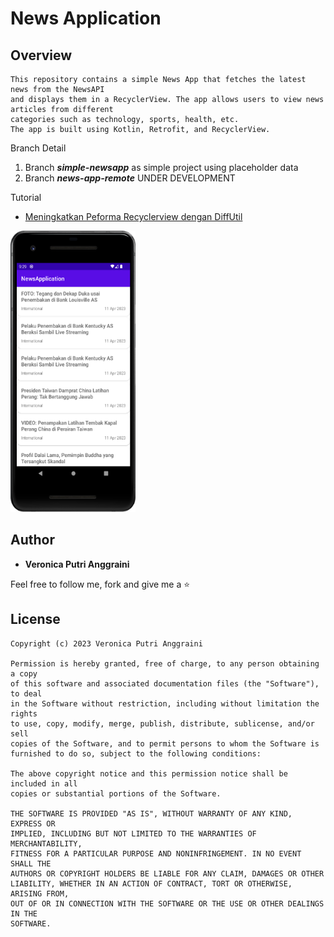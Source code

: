 # News Application

## Overview

```
This repository contains a simple News App that fetches the latest news from the NewsAPI 
and displays them in a RecyclerView. The app allows users to view news articles from different 
categories such as technology, sports, health, etc. 
The app is built using Kotlin, Retrofit, and RecyclerView.
```
Branch Detail
1. Branch ***simple-newsapp*** as simple project using placeholder data
2. Branch ***news-app-remote*** UNDER DEVELOPMENT

Tutorial
* [Meningkatkan Peforma Recyclerview dengan DiffUtil](https://veroanggra.medium.com/meningkatkan-peforma-recyclerview-dengan-diffutil-3392b7fdf358)

<pre>
<img src="https://github.com/veroanggra/NewsApplication/blob/master/screenshot/image1.png" alt="image1" width="200" height="450"/>
</pre>


## Author

* **Veronica Putri Anggraini**

Feel free to follow me, fork and give me a ⭐


## License

```
Copyright (c) 2023 Veronica Putri Anggraini

Permission is hereby granted, free of charge, to any person obtaining a copy
of this software and associated documentation files (the "Software"), to deal
in the Software without restriction, including without limitation the rights
to use, copy, modify, merge, publish, distribute, sublicense, and/or sell
copies of the Software, and to permit persons to whom the Software is
furnished to do so, subject to the following conditions:

The above copyright notice and this permission notice shall be included in all
copies or substantial portions of the Software.

THE SOFTWARE IS PROVIDED "AS IS", WITHOUT WARRANTY OF ANY KIND, EXPRESS OR
IMPLIED, INCLUDING BUT NOT LIMITED TO THE WARRANTIES OF MERCHANTABILITY,
FITNESS FOR A PARTICULAR PURPOSE AND NONINFRINGEMENT. IN NO EVENT SHALL THE
AUTHORS OR COPYRIGHT HOLDERS BE LIABLE FOR ANY CLAIM, DAMAGES OR OTHER
LIABILITY, WHETHER IN AN ACTION OF CONTRACT, TORT OR OTHERWISE, ARISING FROM,
OUT OF OR IN CONNECTION WITH THE SOFTWARE OR THE USE OR OTHER DEALINGS IN THE
SOFTWARE.

```